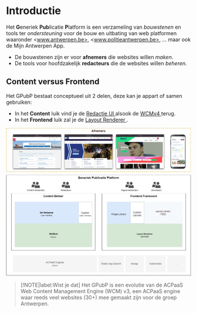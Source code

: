 # Introductie

Het **G**eneriek **Pub**licatie **P**latform is een verzameling van *bouwstenen* en tools ter *ondersteuning* voor de bouw en uitbating van web platformen waaronder <www.antwerpen.be>, <www.politieantwerpen.be>, ... maar ook de Mijn Antwerpen App.

* De bouwstenen zijn er voor **afnemers** die websites willen *maken*. 
* De tools voor hoofdzakelijk **redacteurs** die de websites willen *beheren*.

## Content versus Frontend

Het GPubP bestaat conceptueel uit 2 delen, deze kan je appart of samen gebruiken:

* In het **Content** luik vind je de [Redactie UI <i class="fa-solid fa-xs fa-arrow-up-right-from-square"></i>](https://redactie.antwerpen.be ':target="_blank"') alsook de [WCMv4 <i class="fa-solid fa-xs fa-arrow-up-right-from-square"></i>](https://acpaas.digipolis.be/nl/product/web-content-management-engine/web-content-management-engine-forms-module ':target="_blank"') terug. 
* In het **Frontend** luik zal je de [Layout Renderer <i class="fa-solid fa-xs fa-arrow-up-right-from-square"></i>](https://layout-renderer-a.antwerpen.be/ ':target="_blank"').

![GPubP high level](../assets/gpubp.jpg 'High level overzicht van het GPubP')

> [!NOTE|label:Wist je dat]
> Het GPubP is een evolutie van de ACPaaS Web Content Management Engine (WCM) v3, een ACPaaS engine waar reeds veel websites (30+) mee gemaakt zijn voor de groep Antwerpen.
